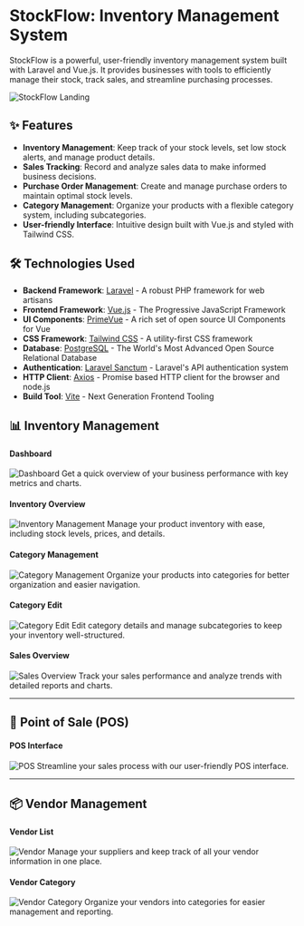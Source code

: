# StockFlow: Inventory Management System

StockFlow is a powerful, user-friendly inventory management system built with Laravel and Vue.js. It provides businesses with tools to efficiently manage their stock, track sales, and streamline purchasing processes.

![StockFlow Landing](/public/images/Screenshots/landing.png)

## ✨ Features

- **Inventory Management**: Keep track of your stock levels, set low stock alerts, and manage product details.
- **Sales Tracking**: Record and analyze sales data to make informed business decisions.
- **Purchase Order Management**: Create and manage purchase orders to maintain optimal stock levels.
- **Category Management**: Organize your products with a flexible category system, including subcategories.
- **User-friendly Interface**: Intuitive design built with Vue.js and styled with Tailwind CSS.

## 🛠 Technologies Used

- **Backend Framework**: [Laravel](https://laravel.com/) - A robust PHP framework for web artisans
- **Frontend Framework**: [Vue.js](https://vuejs.org/) - The Progressive JavaScript Framework
- **UI Components**: [PrimeVue](https://primevue.org/) - A rich set of open source UI Components for Vue
- **CSS Framework**: [Tailwind CSS](https://tailwindcss.com/) - A utility-first CSS framework
- **Database**: [PostgreSQL](https://www.postgresql.org/) - The World's Most Advanced Open Source Relational Database
- **Authentication**: [Laravel Sanctum](https://laravel.com/docs/sanctum) - Laravel's API authentication system
- **HTTP Client**: [Axios](https://axios-http.com/) - Promise based HTTP client for the browser and node.js
- **Build Tool**: [Vite](https://vitejs.dev/) - Next Generation Frontend Tooling

## 📊 Inventory Management

#### Dashboard
![Dashboard](/public/images/Screenshots/dashboard.png)
Get a quick overview of your business performance with key metrics and charts.

#### Inventory Overview
![Inventory Management](/public/images/Screenshots/inventory-management.png)
Manage your product inventory with ease, including stock levels, prices, and details.

#### Category Management
![Category Management](/public/images/Screenshots/categories.png)
Organize your products into categories for better organization and easier navigation.

#### Category Edit
![Category Edit](/public/images/Screenshots/categories-edit.png)
Edit category details and manage subcategories to keep your inventory well-structured.

#### Sales Overview
![Sales Overview](/public/images/Screenshots/sales.png)
Track your sales performance and analyze trends with detailed reports and charts.

---

## 🛒 Point of Sale (POS)

#### POS Interface
![POS](/public/images/Screenshots/pos.png)
Streamline your sales process with our user-friendly POS interface.

---

## 📦 Vendor Management

#### Vendor List
![Vendor](/public/images/Screenshots/vendor.png)
Manage your suppliers and keep track of all your vendor information in one place.

#### Vendor Category
![Vendor Category](/public/images/Screenshots/vendor-category.png)
Organize your vendors into categories for easier management and reporting.
